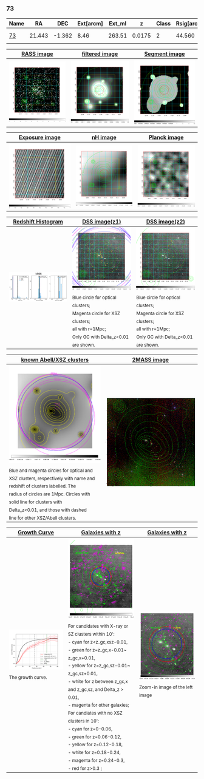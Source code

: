 <div STYLE="page-break-after: always;"></div>

### 73

|Name          |RA          |DEC      | Ext[arcm] | Ext_ml | z    | Class| Rsig[arcmin] | CRsig[c/s] | CR500[c/s] | R500[Mpc] |L500[erg/s]|F500[erg/s/cm^2]| M500[Msun]|Tx[keV]|beta|GC(XSZ,Delta_z<0.01)| GC(OPT,Delta_z<0.01)|GC|alias|
|--------------|------------|------------|---|---|-----------|--------|------|------|----|----|----|----|----|----|----|----|----|----|---|
|[73](script/73.md)     | 21.443       | -1.362       | 8.46    | 263.51   | 0.0175 | 2   | 44.560 |0.806 |0.756 |0.580 |8.007e+42 |1.160e-11 |5.636e+13 |1.512 |0.554 |MCXC, |A, |MCXC, A, |k566|

|[RASS image](../image/73/73_img.pdf)|[filtered image](../image/73/73_fil.pdf)|[Segment image](../image/73/73_seg.pdf)|
|-------------------|--------------------|-------------------|
| <img src="../image/73/73_img.png" width="300">  | <img src="../image/73/73_fil.png" width="300">   | <img src="../image/73/73_seg.png" width="300">  |

|[Exposure image](../image/73/73_mex.pdf)| [nH image](../image/73/73_nh.pdf)| [Planck image](../image/73/73_p.pdf)|
|-------------------|--------------------|-------------------|
|<img src="../image/73/73_mex.png" width="300">   | <img src="../image/73/73_nh.png" width="300">    | <img src="../image/73/73_p.png" width="300"> |

|[Redshift Histogram](../image/73/73_zg.pdf) | [DSS image(z1)](../image/73/73_dss_z1.pdf)      |  [DSS image(z2)](../image/73/73_dss_z2.pdf)    |
|-------------------|--------------------|-------------------|
|<img src="../image/73/73_zg.png" width="300"> |<img src="../image/73/73_dss_z1.png" width="300"> <sub><br>Blue circle for optical clusters; <br>Magenta circle for XSZ clusters; <br>all with r=1Mpc; <br>Only GC with Delta_z<0.01 are shown. </sub>| <img src="../image/73/73_dss_z2.png" width="300"><sub><br>Blue circle for optical clusters; <br>Magenta circle for XSZ clusters; <br>all with r=1Mpc; <br>Only GC with Delta_z<0.01 are shown. </sub> |

|[known Abell/XSZ clusters](../image/73/73_m.pdf) | [2MASS image](../image/73/73_2mass.pdf)      |
|-------------------|-------------------|
|<img src=../image/73/73_m.png width="300"> <sub><br>Blue and magenta circles for optical and <br>XSZ clusters, respectively with name and <br>redshift of clusters labelled. The <br>radius of circles are 1Mpc. Circles with <br>solid line for clusters with <br>Delta_z<0.01, and those with dashed <br>line for other XSZ/Abell clusters.        </sub>|<img src="../image/73/73_2mass.png" width="300">  |

|[Growth Curve](../image/73/73_gca_all.png) |[Galaxies with z](../image/73/73_opt_ned.pdf) |[Galaxies with z](../image/73/73_opt_ned_zoom.pdf) |
|-------------------|-------------------|-------------------|
| <img src="../image/73/73_gca_all.png" width="300"> <sub><br>The growth curve.</sub>| <img src=../image/73/73_opt_ned.png width="300"> <br><sub> For candidates with X-ray or SZ clusters within 10': <br> - cyan for z<z_gc,xsz-0.01, <br> - green for z=z_gc,x-0.01~ z_gc,x+0.01, <br> - yellow for z=z_gc,sz-0.01~ z_gc,sz+0.01, <br> - white for z between z_gc,x and z_gc,sz, and Delta_z > 0.01, <br> - magenta for other galaxies; <br>For candiates with no XSZ clusters in 10': <br> - cyan for z=0-0.06, <br> - green for z=0.06-0.12, <br> - yellow for z=0.12-0.18, <br> - white for z=0.18-0.24, <br> - magenta for z=0.24-0.3, <br> - red for z>0.3 ;  </sub>|<img src=../image/73/73_opt_ned_zoom.png width="300">  <br><sub> Zoom-in image of the left image</sub>|




